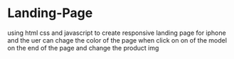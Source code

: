 # Landing-Page
using html css and javascript to create responsive landing page for iphone and the uer can chage the color of the page when click on on of the model on the end of the page and change the product img

